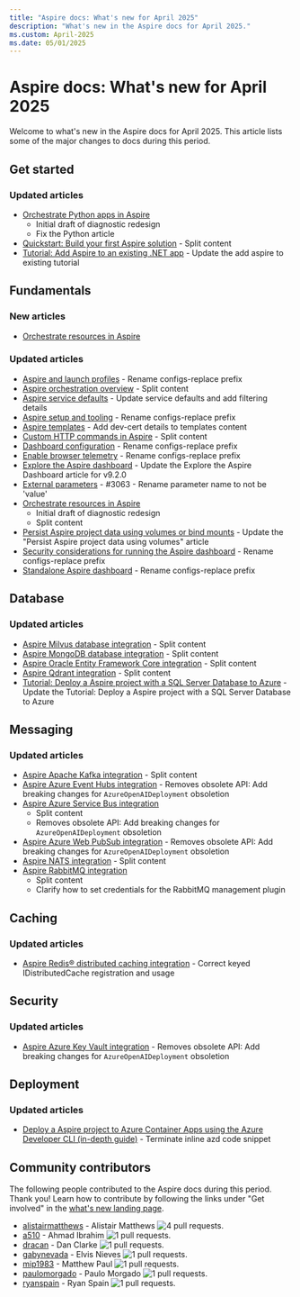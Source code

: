 ```yaml
---
title: "Aspire docs: What's new for April 2025"
description: "What's new in the Aspire docs for April 2025."
ms.custom: April-2025
ms.date: 05/01/2025
---
```


# Aspire docs: What's new for April 2025

Welcome to what's new in the Aspire docs for April 2025. This article lists some of the major changes to docs during this period.

## Get started

### Updated articles

- [Orchestrate Python apps in Aspire](../get-started/build-aspire-apps-with-python.md)
  - Initial draft of diagnostic redesign
  - Fix the Python article
- [Quickstart: Build your first Aspire solution](../get-started/build-your-first-aspire-app.md) - Split content
- [Tutorial: Add Aspire to an existing .NET app](../get-started/add-aspire-existing-app.md) - Update the add aspire to existing tutorial

## Fundamentals

### New articles

- [Orchestrate resources in Aspire](../fundamentals/orchestrate-resources.md)

### Updated articles

- [Aspire and launch profiles](../fundamentals/launch-profiles.md) - Rename configs-replace prefix
- [Aspire orchestration overview](../fundamentals/app-host-overview.md) - Split content
- [Aspire service defaults](../fundamentals/service-defaults.md) - Update service defaults and add filtering details
- [Aspire setup and tooling](../fundamentals/setup-tooling.md) - Rename configs-replace prefix
- [Aspire templates](../fundamentals/aspire-sdk-templates.md) - Add dev-cert details to templates content
- [Custom HTTP commands in Aspire](../fundamentals/http-commands.md) - Split content
- [Dashboard configuration](../fundamentals/dashboard/configuration.md) - Rename configs-replace prefix
- [Enable browser telemetry](../fundamentals/dashboard/enable-browser-telemetry.md) - Rename configs-replace prefix
- [Explore the Aspire dashboard](../fundamentals/dashboard/explore.md) - Update the Explore the Aspire Dashboard article for v9.2.0
- [External parameters](../fundamentals/external-parameters.md) - #3063 - Rename parameter name to not be 'value'
- [Orchestrate resources in Aspire](../fundamentals/orchestrate-resources.md)
  - Initial draft of diagnostic redesign
  - Split content
- [Persist Aspire project data using volumes or bind mounts](../fundamentals/persist-data-volumes.md) - Update the "Persist Aspire project data using volumes" article
- [Security considerations for running the Aspire dashboard](../fundamentals/dashboard/security-considerations.md) - Rename configs-replace prefix
- [Standalone Aspire dashboard](../fundamentals/dashboard/standalone.md) - Rename configs-replace prefix

## Database

### Updated articles

- [Aspire Milvus database integration](../database/milvus-integration.md) - Split content
- [Aspire MongoDB database integration](../database/mongodb-integration.md) - Split content
- [Aspire Oracle Entity Framework Core integration](../database/oracle-entity-framework-integration.md) - Split content
- [Aspire Qdrant integration](../database/qdrant-integration.md) - Split content
- [Tutorial: Deploy a Aspire project with a SQL Server Database to Azure](../database/sql-server-integration-deployment.md) - Update the Tutorial: Deploy a Aspire project with a SQL Server Database to Azure

## Messaging

### Updated articles

- [Aspire Apache Kafka integration](../messaging/kafka-integration.md) - Split content
- [Aspire Azure Event Hubs integration](../messaging/azure-event-hubs-integration.md) - Removes obsolete API: Add breaking changes for `AzureOpenAIDeployment` obsoletion
- [Aspire Azure Service Bus integration](../messaging/azure-service-bus-integration.md)
  - Split content
  - Removes obsolete API: Add breaking changes for `AzureOpenAIDeployment` obsoletion
- [Aspire Azure Web PubSub integration](../messaging/azure-web-pubsub-integration.md) - Removes obsolete API: Add breaking changes for `AzureOpenAIDeployment` obsoletion
- [Aspire NATS integration](../messaging/nats-integration.md) - Split content
- [Aspire RabbitMQ integration](../messaging/rabbitmq-integration.md)
  - Split content
  - Clarify how to set credentials for the RabbitMQ management plugin

## Caching

### Updated articles

- [Aspire Redis&reg; distributed caching integration](../caching/stackexchange-redis-distributed-caching-integration.md) - Correct keyed IDistributedCache registration and usage

## Security

### Updated articles

- [Aspire Azure Key Vault integration](../security/azure-security-key-vault-integration.md) - Removes obsolete API: Add breaking changes for `AzureOpenAIDeployment` obsoletion

## Deployment

### Updated articles

- [Deploy a Aspire project to Azure Container Apps using the Azure Developer CLI (in-depth guide)](../deployment/azure/aca-deployment-azd-in-depth.md) - Terminate inline azd code snippet

## Community contributors

The following people contributed to the Aspire docs during this period. Thank you! Learn how to contribute by following the links under "Get involved" in the [what's new landing page](index.yml).

- [alistairmatthews](https://github.com/alistairmatthews) - Alistair Matthews ![4 pull requests.](https://img.shields.io/badge/Merged%20Pull%20Requests-4-green)
- [a510](https://github.com/a510) - Ahmad Ibrahim ![1 pull requests.](https://img.shields.io/badge/Merged%20Pull%20Requests-1-green)
- [dracan](https://github.com/dracan) - Dan Clarke ![1 pull requests.](https://img.shields.io/badge/Merged%20Pull%20Requests-1-green)
- [gabynevada](https://github.com/gabynevada) - Elvis Nieves ![1 pull requests.](https://img.shields.io/badge/Merged%20Pull%20Requests-1-green)
- [mip1983](https://github.com/mip1983) - Matthew Paul ![1 pull requests.](https://img.shields.io/badge/Merged%20Pull%20Requests-1-green)
- [paulomorgado](https://github.com/paulomorgado) - Paulo Morgado ![1 pull requests.](https://img.shields.io/badge/Merged%20Pull%20Requests-1-green)
- [ryanspain](https://github.com/ryanspain) - Ryan Spain ![1 pull requests.](https://img.shields.io/badge/Merged%20Pull%20Requests-1-green)

